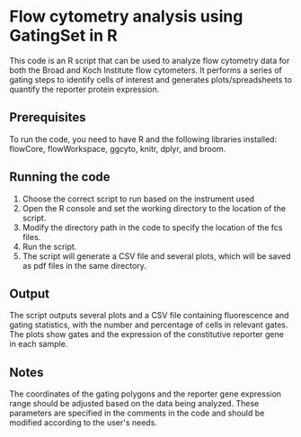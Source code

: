 # Flow cytometry analysis using GatingSet in R

This code is an R script that can be used to analyze flow cytometry data for both the Broad and Koch Institute flow cytometers. It performs a series of gating steps to identify cells of interest and generates plots/spreadsheets to quantify the reporter protein expression.

## Prerequisites

To run the code, you need to have R and the following libraries installed: flowCore, flowWorkspace, ggcyto, knitr, dplyr, and broom.

## Running the code

1. Choose the correct script to run based on the instrument used
2. Open the R console and set the working directory to the location of the script.
3. Modify the directory path in the code to specify the location of the fcs files.
4. Run the script.
5. The script will generate a CSV file and several plots, which will be saved as pdf files in the same directory.

## Output

The script outputs several plots and a CSV file containing fluorescence and gating statistics, with the number and percentage of cells in relevant gates. The plots show gates and the expression of the constitutive reporter gene in each sample.

## Notes

The coordinates of the gating polygons and the reporter gene expression range should be adjusted based on the data being analyzed. These parameters are specified in the comments in the code and should be modified according to the user's needs.